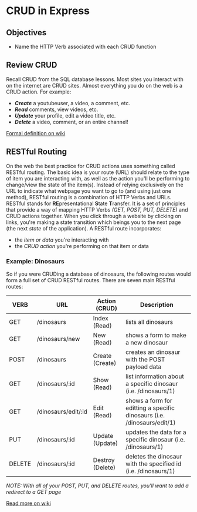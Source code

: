 # CRUD in Express

## Objectives

* Name the HTTP Verb associated with each CRUD function

## Review CRUD

Recall CRUD from the SQL database lessons. Most sites you interact with on the internet are CRUD sites. Almost everything you do on the web is a CRUD action. For example:
* ***Create*** a youtubeuser, a video, a comment, etc.
* ***Read*** comments, view videos, etc.
* ***Update*** your profile, edit a video title, etc.
* ***Delete*** a video, comment, or an entire channel!

[Formal definition on wiki](http://en.wikipedia.org/wiki/Create,_read,_update_and_delete)

## RESTful Routing

On the web the best practice for CRUD actions uses something called RESTful routing. The basic idea is your route (URL) should relate to the type of item you are interacting with, as well as the action you'll be performing to change/view the state of the item(s). Instead of relying exclusively on the URL to indicate what webpage you want to go to (and using just one method), RESTful routing is a combination of HTTP Verbs and URLs.
RESTful stands for **RE**presentational **S**tate **T**ransfer. It is a set of principles that provide a way of mapping HTTP Verbs _(GET, POST, PUT, DELETE)_ and CRUD actions together. When you click through a website by clicking on links, you're making a state transition which beings you to the next page (the next _state_ of the application).
A RESTful route incorporates:
* the _item or data_ you're interacting with
* the _CRUD action_ you're performing on that item or data

### Example: Dinosaurs
So if you were CRUDing a database of dinosaurs, the following routes would form a full set of CRUD RESTful routes.
There are seven main RESTful routes:

| VERB | URL | Action (CRUD) | Description |
|------|-----|---------------|-------------|
| GET | /dinosaurs | Index (Read) | lists all dinosaurs |
| GET | /dinosaurs/new | New (Read) | shows a form to make a new dinosaur |
| POST | /dinosaurs | Create (Create) | creates an dinosaur with the POST payload data |
| GET | /dinosaurs/:id | Show (Read) | list information about a specific dinosaur (i.e. /dinosaurs/1) |
| GET | /dinosaurs/edit/:id | Edit (Read) | shows a form for editting a specific dinosaurs (i.e. /dinosaurs/edit/1)|
| PUT | /dinosaurs/:id | Update (Update) | updates the data for a specific dinosaur (i.e. /dinosaurs/1) |
| DELETE | /dinosaurs/:id | Destroy (Delete) | deletes the dinosaur with the specified id (i.e. /dinosaurs/1) |
*NOTE: With all of your POST, PUT, and DELETE routes, you'll want to add a redirect to a GET page*

[Read more on wiki](http://en.wikipedia.org/wiki/Representational_state_transfer)
